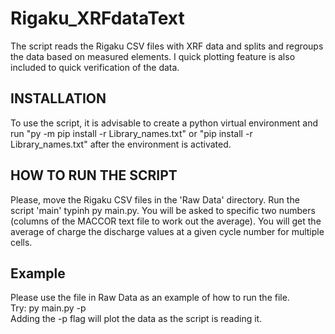 Rigaku_XRFdataText
====

The script reads the Rigaku CSV files with XRF data and splits and regroups the data based on measured elements. I quick plotting feature is also included to quick verification of the data.

INSTALLATION
----
To use the script, it is advisable to create a python virtual environment and run "py -m pip install -r Library_names.txt" or "pip install -r Library_names.txt" after the environment is activated.

HOW TO RUN THE SCRIPT
---

Please, move the Rigaku CSV files in the 'Raw Data' directory.
Run the script 'main' typinh py main.py.
You will be asked to specific two numbers (columns of the MACCOR text file to work out the average).
You will get the average of charge the discharge values at a given cycle number for multiple cells.

Example
---

Please use the file in Raw Data as an example of how to run the file.\
Try: py main.py -p\
Adding the -p flag will plot the data as the script is reading it.
